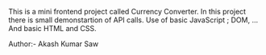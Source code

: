This is a mini frontend project called Currency Converter.
In this project there is small demonstartion of API calls.
Use of basic JavaScript ; DOM, ...
And basic HTML and CSS.




Author:-  Akash Kumar Saw
